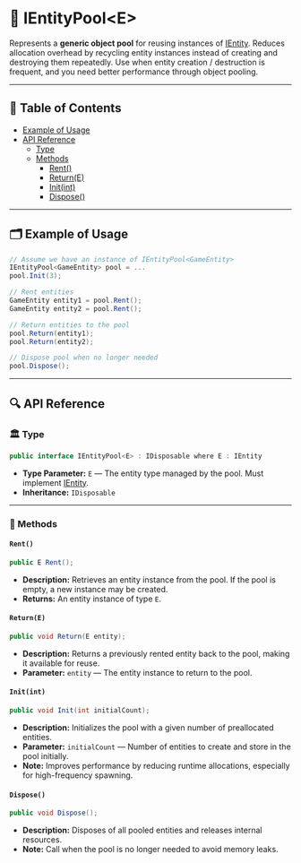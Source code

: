 # 🧩 IEntityPool\<E>

Represents a **generic object pool** for reusing instances of [IEntity](../Entities/IEntity.md). Reduces allocation
overhead by recycling entity instances instead of creating and destroying them repeatedly. Use when entity creation /
destruction is frequent, and you need better performance through object
pooling.

---

## 📑 Table of Contents

- [Example of Usage](#-example-of-usage)
- [API Reference](#-api-reference)
    - [Type](#-type)
    - [Methods](#-methods)
        - [Rent()](#rent)
        - [Return(E)](#returne)
        - [Init(int)](#initint)
        - [Dispose()](#dispose)

---

## 🗂 Example of Usage

```csharp
// Assume we have an instance of IEntityPool<GameEntity>
IEntityPool<GameEntity> pool = ...
pool.Init(3);

// Rent entities
GameEntity entity1 = pool.Rent();
GameEntity entity2 = pool.Rent();

// Return entities to the pool
pool.Return(entity1);
pool.Return(entity2);

// Dispose pool when no longer needed
pool.Dispose();
```

---

## 🔍 API Reference

### 🏛️ Type <div id="-type"></div>

```csharp
public interface IEntityPool<E> : IDisposable where E : IEntity
```

- **Type Parameter:** `E` — The entity type managed by the pool. Must implement [IEntity](../Entities/IEntity.md).
- **Inheritance:** `IDisposable`

---

### 🏹 Methods

#### `Rent()`

```csharp
public E Rent();
```

- **Description:** Retrieves an entity instance from the pool. If the pool is empty, a new instance may be
  created.
- **Returns:** An entity instance of type `E`.

#### `Return(E)`

```csharp
public void Return(E entity);
```

- **Description:** Returns a previously rented entity back to the pool, making it available for reuse.
- **Parameter:** `entity` — The entity instance to return to the pool.

#### `Init(int)`

```csharp
public void Init(int initialCount);
```

- **Description:** Initializes the pool with a given number of preallocated entities.
- **Parameter:** `initialCount` — Number of entities to create and store in the pool initially.
- **Note:** Improves performance by reducing runtime allocations, especially for high-frequency spawning.

#### `Dispose()`

```csharp
public void Dispose();
```

- **Description:** Disposes of all pooled entities and releases internal resources.
- **Note:** Call when the pool is no longer needed to avoid memory leaks.